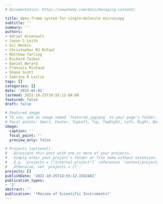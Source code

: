 ```yaml
---
# Documentation: https://wowchemy.com/docs/managing-content/

title: Open-frame system for single-molecule microscopy
subtitle: ''
summary: ''
authors:
- Adriel Arsenault
- Jason S Leith
- Gil Henkin
- Christopher MJ McFaul
- Matthew Tarling
- Richard Talbot
- Daniel Berard
- Francois Michaud
- Shane Scott
- Sabrina R Leslie
tags: []
categories: []
date: '2015-01-01'
lastmod: 2022-10-25T10:55:12-04:00
featured: false
draft: false

# Featured image
# To use, add an image named `featured.jpg/png` to your page's folder.
# Focal points: Smart, Center, TopLeft, Top, TopRight, Left, Right, BottomLeft, Bottom, BottomRight.
image:
  caption: ''
  focal_point: ''
  preview_only: false

# Projects (optional).
#   Associate this post with one or more of your projects.
#   Simply enter your project's folder or file name without extension.
#   E.g. `projects = ["internal-project"]` references `content/project/deep-learning/index.md`.
#   Otherwise, set `projects = []`.
projects: []
publishDate: '2022-10-25T14:55:12.158248Z'
publication_types:
- '2'
abstract: ''
publication: '*Review of Scientific Instruments*'
---
```

